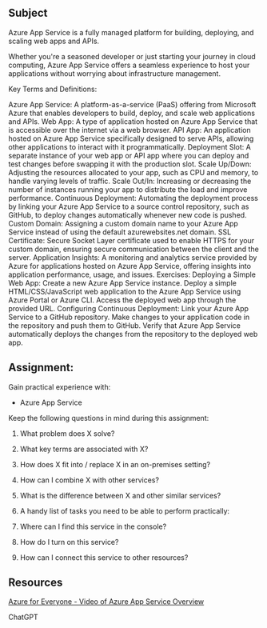 ##  Subject

Azure App Service is a fully managed platform for building, deploying, and scaling web apps and APIs. 

Whether you're a seasoned developer or just starting your journey in cloud computing, Azure App Service offers a seamless experience to host your applications without worrying about infrastructure management. 



Key Terms and Definitions:

Azure App Service: A platform-as-a-service (PaaS) offering from Microsoft Azure that enables developers to build, deploy, and scale web applications and APIs.
Web App: A type of application hosted on Azure App Service that is accessible over the internet via a web browser.
API App: An application hosted on Azure App Service specifically designed to serve APIs, allowing other applications to interact with it programmatically.
Deployment Slot: A separate instance of your web app or API app where you can deploy and test changes before swapping it with the production slot.
Scale Up/Down: Adjusting the resources allocated to your app, such as CPU and memory, to handle varying levels of traffic.
Scale Out/In: Increasing or decreasing the number of instances running your app to distribute the load and improve performance.
Continuous Deployment: Automating the deployment process by linking your Azure App Service to a source control repository, such as GitHub, to deploy changes automatically whenever new code is pushed.
Custom Domain: Assigning a custom domain name to your Azure App Service instead of using the default azurewebsites.net domain.
SSL Certificate: Secure Socket Layer certificate used to enable HTTPS for your custom domain, ensuring secure communication between the client and the server.
Application Insights: A monitoring and analytics service provided by Azure for applications hosted on Azure App Service, offering insights into application performance, usage, and issues.
Exercises:
Deploying a Simple Web App:
Create a new Azure App Service instance.
Deploy a simple HTML/CSS/JavaScript web application to the Azure App Service using Azure Portal or Azure CLI.
Access the deployed web app through the provided URL.
Configuring Continuous Deployment:
Link your Azure App Service to a GitHub repository.
Make changes to your application code in the repository and push them to GitHub.
Verify that Azure App Service automatically deploys the changes from the repository to the deployed web app.





##  Assignment:

Gain practical experience with:

*  Azure App Service

Keep the following questions in mind during this assignment:

1.  What problem does X solve?
2.  What key terms are associated with X?
3.  How does X fit into / replace X in an on-premises setting?
4.  How can I combine X with other services?
5.  What is the difference between X and other similar services?
6.  A handy list of tasks you need to be able to perform practically:

7.  Where can I find this service in the console?
8.  How do I turn on this service?
9.  How can I connect this service to other resources?

##  Resources

[Azure for Everyone - Video of Azure App Service Overview](https://www.youtube.com/watch?v=4BwyqmRTrx8&ab_channel=AdamMarczak-AzureforEveryone)

ChatGPT


